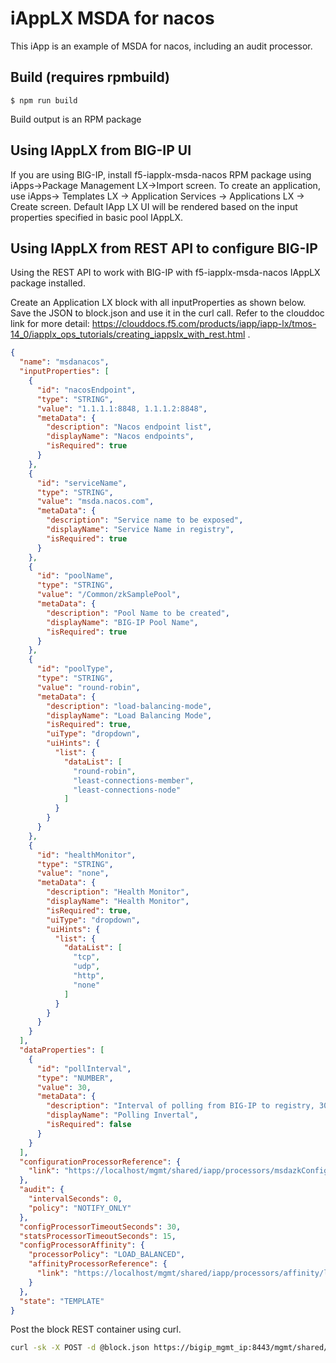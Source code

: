 # iAppLX MSDA for nacos

This iApp is an example of MSDA for nacos, including an audit processor.  

## Build (requires rpmbuild)

    $ npm run build

Build output is an RPM package
## Using IAppLX from BIG-IP UI
If you are using BIG-IP, install f5-iapplx-msda-nacos RPM package using iApps->Package Management LX->Import screen. To create an application, use iApps-> Templates LX -> Application Services -> Applications LX -> Create screen. Default IApp LX UI will be rendered based on the input properties specified in basic pool IAppLX.

## Using IAppLX from REST API to configure BIG-IP

Using the REST API to work with BIG-IP with f5-iapplx-msda-nacos IAppLX package installed. 

Create an Application LX block with all inputProperties as shown below.
Save the JSON to block.json and use it in the curl call. Refer to the clouddoc link for more detail: https://clouddocs.f5.com/products/iapp/iapp-lx/tmos-14_0/iapplx_ops_tutorials/creating_iappslx_with_rest.html .

```json
{
  "name": "msdanacos",
  "inputProperties": [
    {
      "id": "nacosEndpoint",
      "type": "STRING",
      "value": "1.1.1.1:8848, 1.1.1.2:8848",
      "metaData": {
        "description": "Nacos endpoint list",
        "displayName": "Nacos endpoints",
        "isRequired": true
      }
    },
    {
      "id": "serviceName",
      "type": "STRING",
      "value": "msda.nacos.com",
      "metaData": {
        "description": "Service name to be exposed",
        "displayName": "Service Name in registry",
        "isRequired": true
      }
    },
    {
      "id": "poolName",
      "type": "STRING",
      "value": "/Common/zkSamplePool",
      "metaData": {
        "description": "Pool Name to be created",
        "displayName": "BIG-IP Pool Name",
        "isRequired": true
      }
    },
    {
      "id": "poolType",
      "type": "STRING",
      "value": "round-robin",
      "metaData": {
        "description": "load-balancing-mode",
        "displayName": "Load Balancing Mode",
        "isRequired": true,
        "uiType": "dropdown",
        "uiHints": {
          "list": {
            "dataList": [
              "round-robin",
              "least-connections-member",
              "least-connections-node"
            ]
          }
        }
      }
    },
    {
      "id": "healthMonitor",
      "type": "STRING",
      "value": "none",
      "metaData": {
        "description": "Health Monitor",
        "displayName": "Health Monitor",
        "isRequired": true,
        "uiType": "dropdown",
        "uiHints": {
          "list": {
            "dataList": [
              "tcp",
              "udp",
              "http",
              "none"
            ]
          }
        }
      }
    }
  ],
  "dataProperties": [
    {
      "id": "pollInterval",
      "type": "NUMBER",
      "value": 30,
      "metaData": {
        "description": "Interval of polling from BIG-IP to registry, 30s by default.",
        "displayName": "Polling Invertal",
        "isRequired": false
      }
    }
  ],
  "configurationProcessorReference": {
    "link": "https://localhost/mgmt/shared/iapp/processors/msdazkConfig"
  },
  "audit": {
    "intervalSeconds": 0,
    "policy": "NOTIFY_ONLY"
  },
  "configProcessorTimeoutSeconds": 30,
  "statsProcessorTimeoutSeconds": 15,
  "configProcessorAffinity": {
    "processorPolicy": "LOAD_BALANCED",
    "affinityProcessorReference": {
      "link": "https://localhost/mgmt/shared/iapp/processors/affinity/load-balanced"
    }
  },
  "state": "TEMPLATE"
}
```

Post the block REST container using curl. 
```bash
curl -sk -X POST -d @block.json https://bigip_mgmt_ip:8443/mgmt/shared/iapp/blocks
```
